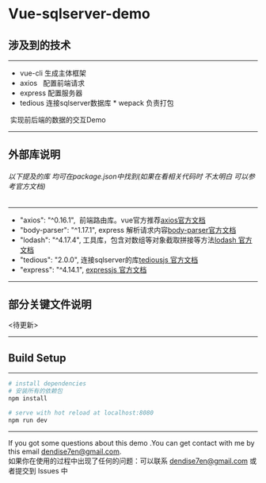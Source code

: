 Vue-sqlserver-demo
=====



## 涉及到的技术

---

 
 * vue-cli 生成主体框架
 * axios   配置前端请求  
 * express 配置服务器  
 * tedious 连接sqlserver数据库 
 * wepack  负责打包
  
  实现前后端的数据的交互Demo


---
## 外部库说明

###### 以下提及的库 均可在package.json中找到(如果在看相关代码时 不太明白 可以参考官方文档)

---
* "axios": "^0.16.1",  前端路由库。vue官方推荐[axios官方文档](https://github.com/mzabriskie/axios/blob/master/README.md)<br />
* "body-parser": "^1.17.1",  express 解析请求内容[body-parser官方文档](https://github.com/expressjs/body-parser)<br />
* "lodash": "^4.17.4",  工具库，包含对数组等对象截取拼接等方法[lodash 官方文档](https://lodash.com/docs/4.17.4)<br />
* "tedious": "2.0.0",   连接sqlserver的库[tediousjs 官方文档](http://tediousjs.github.io/tedious/api-connection.html)<br />
* "express": "^4.14.1",  [expressjs 官方文档](http://expressjs.com/)<br />


---

## 部分关键文件说明

  <待更新>

---


## Build Setup

---

``` bash
# install dependencies
# 安装所有的依赖包
npm install

# serve with hot reload at localhost:8080
npm run dev

```

---

If you got some questions about this demo .You can get contact with me by this email dendise7en@gmail.com.<br />
如果你在使用的过程中出现了任何的问题：可以联系 dendise7en@gmail.com 或者提交到 Issues 中
